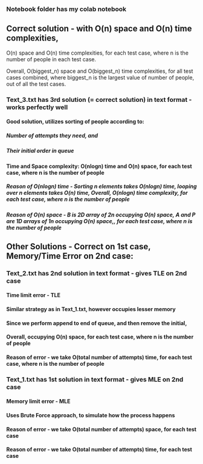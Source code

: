 ### Notebook folder has my colab notebook

## Correct solution - with O(n) space and O(n) time complexities, 

O(n) space and O(n) time complexities, for each test case, where n is the number of people in each test case.

Overall, O(biggest_n) space and O(biggest_n) time complexities, for all test cases combined, where biggest_n is the largest value of number of people, out of all the test cases.

### Text_3.txt has 3rd solution (= correct solution) in text format - works perfectly well
#### Good solution, utilizes sorting of people according to:
##### Number of attempts they need, and
##### Their initial order in queue
#### Time and Space complexity: O(nlogn) time and O(n) space, for each test case, where n is the number of people
##### Reason of O(nlogn) time - Sorting n elements takes O(nlogn) time, looping over n elements takes O(n) time, Overall, O(nlogn) time complexity, for each test case, where n is the number of people
##### Reason of O(n) space - B is 2D array of 2*n occupying O(n) space, A and P are 1D arrays of 1*n occupying O(n) space,, for each test case, where n is the number of people

## Other Solutions - Correct on 1st case, Memory/Time Error on 2nd case:

### Text_2.txt has 2nd solution in text format - gives TLE on 2nd case
#### Time limit error - TLE
#### Similar strategy as in Text_1.txt, however occupies lesser memory
#### Since we perform append to end of queue, and then remove the initial,
#### Overall, occupying O(n) space, for each test case, where n is the number of people
#### Reason of error - we take O(total number of attempts) time, for each test case, where n is the number of people

### Text_1.txt has 1st solution in text format - gives MLE on 2nd case
#### Memory limit error - MLE
#### Uses Brute Force approach, to simulate how the process happens
#### Reason of error - we take O(total number of attempts) space, for each test case
#### Reason of error - we take O(total number of attempts) time, for each test case
